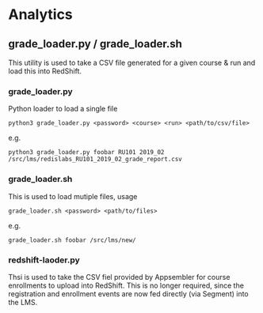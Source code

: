 # Analytics

## grade_loader.py / grade_loader.sh
This utility is used to take a CSV file generated for a given course & run and load this into RedShift.

### grade_loader.py
Python loader to load a single file

```python3 grade_loader.py <password> <course> <run> <path/to/csv/file>```

e.g.

```python3 grade_loader.py foobar RU101 2019_02 /src/lms/redislabs_RU101_2019_02_grade_report.csv```

### grade_loader.sh
This is used to load mutiple files, usage

```grade_loader.sh <password> <path/to/files>```

e.g.

```grade_loader.sh foobar /src/lms/new/```


### redshift-laoder.py
Thsi is used to take the CSV fiel provided by Appsembler for course enrollments to upload into RedShift. This is no longer required, since the registration and enrollment events are now fed directly (via Segment) into the LMS.